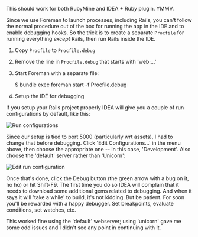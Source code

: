 This should work for both RubyMine and IDEA + Ruby plugin. YMMV.

Since we use Foreman to launch processes, including Rails, you can't follow the normal procedure out of the box for running the app in the IDE and to enable debugging hooks. So the trick is to create a separate `Procfile` for running everything _except_ Rails, then run Rails inside the IDE.

1. Copy `Procfile` to `Procfile.debug`

2. Remove the line in `Procfile.debug` that starts with 'web:...'

3. Start Foreman with a separate file:

    $ bundle exec foreman start -f Procfile.debug

4. Setup the IDE for debugging

If you setup your Rails project properly IDEA will give you a couple of run configurations by default, like this:

![Run configurations](idea_run_configurations.png)

Since our setup is tied to port 5000 (particularly wrt assets), I
had to change that before debugging. Click 'Edit
Configurations...' in the menu above, then choose the appropriate
one -- in this case, 'Development'. Also choose the 'default'
server rather than 'Unicorn':

![Edit run configuration](idea_edit_run_configuration.png)

Once that's done, click the Debug button (the green arrow with a
bug on it, ho ho) or hit Shift-F9. The first time you do so IDEA
will complain that it needs to download some additional gems
related to debugging. And when it says it will 'take a while' to
build, it's not kidding. But be patient. For soon you'll be
rewarded with a happy debugger. Set breakpoints, evaluate
conditions, set watches, etc.

This worked fine using the 'default' webserver; using 'unicorn'
gave me some odd issues and I didn't see any point in continuing
with it.
